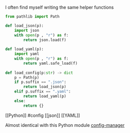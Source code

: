 I often find myself writing the same helper functions

```python    
from pathlib import Path

def load_json(p):  
    import json  
    with open(p , "r") as f:  
        return json.load(f)  
  
def load_yaml(p):  
    import yaml
    with open(p , "r") as f:  
        return yaml.safe_load(f)  
  
def load_config(p:str) -> dict  
    p = Path(p)  
    if p.suffix == ".json":  
        return load_json(p)  
    elif p.suffix == ".yaml":  
        return load_yaml(p)  
    else:  
        return {}
```

[[Python]] #config [[json]] [[YAML]]

Almost identical with this Python module [config-manager](https://github.com/afxentios/config-manager/blob/master/config_manager/config_manager.py)